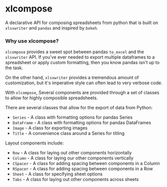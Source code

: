 # xlcompose
A declarative API for composing spreadsheets from python that is built on
`xlsxwriter` and `pandas` and inspired by `bokeh`.

### Why use xlcompose?
`xlcompose` provides a sweet spot between pandas `to_excel` and the `xlsxwriter`
API.  If you've ever needed to export multiple dataframes to a spreadsheet
or apply custom formatting, then you know pandas isn't up to the task.

On the other hand, `xlsxwriter` provides a tremendous amount of customization,
but it's imperative style can often lead to very verbose code.

With `xlcompose`, Several components are provided
through a set of classes to allow for highly composible spreadsheets.

There are several classes that allow for the export of data from Python:
* `Series` - A class with formatting options for pandas Series
* `DataFrame` - A class with formatting options for pandas DataFrames
* `Image` - A class for exporting images
* `Title` - A convenience class around a Series for titling

Layout components include:
* `Row` - A class for laying out other components horizontally
* `Column` - A class for laying our other components vertically
* `CSpacer` - A class for adding spacing between components in a Column
* `RSpacer` - A class for adding spacing between components in a Row
* `Sheet` - A class for specifying sheet options
* `Tabs` - A class for laying out other components across sheets

